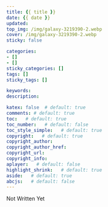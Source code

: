 ```yaml
---
title: {{ title }}
date: {{ date }}
updated:
top_img: /img/galaxy-3219390-2.webp
cover: /img/galaxy-3219390-2.webp
sticky: false

categories:
- []
- []
sticky_categories: []
tags: []
sticky_tags: []

keywords:
description:

katex: false  # default: true
comments: # default: true
toc:   # default: true
toc_number:   # default: false
toc_style_simple:   # default: true
copyright:   # default: true
copyright_author:
copyright_author_href:
copyright_url:
copyright_info:
aplayer:   # default: false
highlight_shrink:   # default: true
aside:   # default: true
abcjs:   # default: false
---
```


Not Written Yet